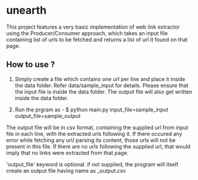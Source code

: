 # unearth

This project features a very basic implementation of web link extractor
using the Producer/Consumer approach, which takes an input file containing
list of urls to be fetched and returns a list of url it found on that page.


## How to use ?

1. Simply create a file which contains one url per line and place it inside
the data folder. Refer data/sample_input for details. Please ensure that the
input file is inside the data folder. The output file will also get written
inside the data folder.


2. Run the prgram as -
$ python main.py input_file=sample_input output_file=sample_output


The output file will be in csv format, containing the supplied url from input file
in each line, with the extracted urls following it. If there occured any error while
fetching any url/ parsing its content, those urls will not be present in this file.
If there are no urls following the supplied url, that would imply that no links were
extracted from that page.

'output_file' keyword is optional. if not supplied, the program will itself
create an output file having name as <inputfile>_output.csv

